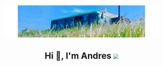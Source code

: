 ![](./img/banner.png)

<h1 align="center">Hi 👋, I'm Andres <img src="https://media.giphy.com/media/mGcNjsfWAjY5AEZNw6/giphy.gif" width="50"/>
